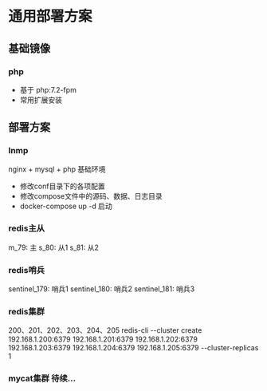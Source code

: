 # 通用部署方案

## 基础镜像
### php
- 基于 php:7.2-fpm
- 常用扩展安装

## 部署方案
### lnmp
nginx + mysql + php 基础环境
- 修改conf目录下的各项配置
- 修改compose文件中的源码、数据、日志目录
- docker-compose up -d 启动
### redis主从
m_79: 主
s_80: 从1
s_81: 从2
### redis哨兵
sentinel_179: 哨兵1
sentinel_180: 哨兵2
sentinel_181: 哨兵3
### redis集群
200、201、202、203、204、205
redis-cli --cluster create 192.168.1.200:6379 192.168.1.201:6379 192.168.1.202:6379 192.168.1.203:6379 192.168.1.204:6379 192.168.1.205:6379 --cluster-replicas 1
### mycat集群 待续...